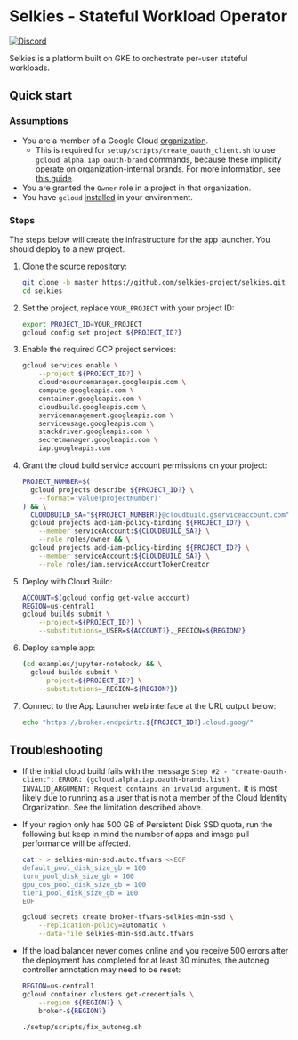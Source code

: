 # Selkies - Stateful Workload Operator

[![Discord](https://img.shields.io/discord/798699922223398942?logo=discord)](https://discord.gg/wDNGDeSW5F)

Selkies is a platform built on GKE to orchestrate per-user stateful workloads.

## Quick start

### Assumptions

* You are a member of a Google Cloud [organization](https://cloud.google.com/resource-manager/docs/creating-managing-organization).
  * This is required for `setup/scripts/create_oauth_client.sh` to use `gcloud alpha iap oauth-brand` commands, because these implicity operate on organization-internal brands. For more information, see [this guide](https://cloud.google.com/iap/docs/programmatic-oauth-clients).
* You are granted the `Owner` role in a project in that organization. <!-- TODO: Can we de-escalate this role assumption? What minimal role/permissions are actually required? -->
* You have `gcloud` [installed](https://cloud.google.com/sdk/docs/install) in your environment.

### Steps

The steps below will create the infrastructure for the app launcher. You should deploy to a new project.

1. Clone the source repository:

    ```bash
    git clone -b master https://github.com/selkies-project/selkies.git
    cd selkies
    ```

1. Set the project, replace `YOUR_PROJECT` with your project ID:

    ```bash
    export PROJECT_ID=YOUR_PROJECT
    gcloud config set project ${PROJECT_ID?}
    ```

1. Enable the required GCP project services:

    ```bash
    gcloud services enable \
        --project ${PROJECT_ID?} \
        cloudresourcemanager.googleapis.com \
        compute.googleapis.com \
        container.googleapis.com \
        cloudbuild.googleapis.com \
        servicemanagement.googleapis.com \
        serviceusage.googleapis.com \
        stackdriver.googleapis.com \
        secretmanager.googleapis.com \
        iap.googleapis.com
    ```

1. Grant the cloud build service account permissions on your project:

    ```bash
    PROJECT_NUMBER=$(
      gcloud projects describe ${PROJECT_ID?} \
        --format='value(projectNumber)'
    ) && \
      CLOUDBUILD_SA="${PROJECT_NUMBER?}@cloudbuild.gserviceaccount.com" && \
      gcloud projects add-iam-policy-binding ${PROJECT_ID?} \
        --member serviceAccount:${CLOUDBUILD_SA?} \
        --role roles/owner && \
      gcloud projects add-iam-policy-binding ${PROJECT_ID?} \
        --member serviceAccount:${CLOUDBUILD_SA?} \
        --role roles/iam.serviceAccountTokenCreator
    ```

1. Deploy with Cloud Build:

    ```bash
    ACCOUNT=$(gcloud config get-value account)
    REGION=us-central1
    gcloud builds submit \
        --project=${PROJECT_ID?} \
        --substitutions=_USER=${ACCOUNT?},_REGION=${REGION?}
    ```

1. Deploy sample app:

    ```bash
    (cd examples/jupyter-notebook/ && \
      gcloud builds submit \
        --project=${PROJECT_ID?} \
        --substitutions=_REGION=${REGION?})
    ```

1. Connect to the App Launcher web interface at the URL output below:

    ```bash
    echo "https://broker.endpoints.${PROJECT_ID?}.cloud.goog/"
    ```

## Troubleshooting

* If the initial cloud build fails with the message `Step #2 - "create-oauth-client": ERROR: (gcloud.alpha.iap.oauth-brands.list) INVALID_ARGUMENT: Request contains an invalid argument.` It is most likely due to running as a user that is not a member of the Cloud Identity Organization. See the limitation described above.

* If your region only has 500 GB of Persistent Disk SSD quota, run the following but keep in mind the number of apps and image pull performance will be affected.

    ```bash
    cat - > selkies-min-ssd.auto.tfvars <<EOF
    default_pool_disk_size_gb = 100
    turn_pool_disk_size_gb = 100
    gpu_cos_pool_disk_size_gb = 100
    tier1_pool_disk_size_gb = 100
    EOF
    ```

    ```bash
    gcloud secrets create broker-tfvars-selkies-min-ssd \
        --replication-policy=automatic \
        --data-file selkies-min-ssd.auto.tfvars
    ```

* If the load balancer never comes online and you receive 500 errors after the deployment has completed for at least 30 minutes, the autoneg controller annotation may need to be reset:

    ```bash
    REGION=us-central1
    gcloud container clusters get-credentials \
        --region ${REGION?} \
        broker-${REGION?}
    ```

    ```bash
    ./setup/scripts/fix_autoneg.sh
    ```

